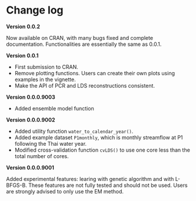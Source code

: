 # Change log

**Version 0.0.2**

Now available on CRAN, with many bugs fixed and complete documentation. Functionalities are essentially the same as 0.0.1.

**Version 0.0.1**

* First submission to CRAN.
* Remove plotting functions. Users can create their own plots using examples in the vignette.
* Make the API of PCR and LDS reconstructions consistent.

**Version 0.0.0.9003**

* Added ensemble model function

**Version 0.0.0.9002**

* Added utility function `water_to_calendar_year()`.
* Added example dataset `P1monthly`, which is monthly streamflow at P1 following the Thai water year.
* Modified cross-validation function `cvLDS()` to use one core less than the total number of cores.

**Version 0.0.0.9001**

Added experimental features: learing with genetic algorithm and with L-BFGS-B. These features are not fully tested and should not be used. Users are strongly advised to only use the EM method.

